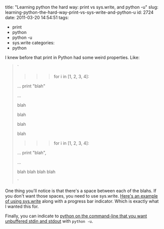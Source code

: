 title: "Learning python the hard way: print vs sys.write, and python -u"
slug: learning-python-the-hard-way-print-vs-sys-write-and-python-u
id: 2724
date: 2011-03-20 14:54:51
tags: 
- print
- python
- python -u
- sys.write
categories: 
- python

I knew before that print in Python had some weird properties. Like: 

> `> 
> 
> >>> for i in [1, 2, 3, 4]:> 
> ...     print "blah"> 
> ... > 
> blah> 
> blah> 
> blah> 
> blah> 
> >>> for i in [1, 2, 3, 4]:> 
> ...     print "blah",> 
> ... > 
> blah blah blah blah> 
> `

One thing you'll notice is that there's a space between each of the blahs. If you don't want those spaces, you need to use sys.write. [Here's an example of using sys.write](http://code.activestate.com/recipes/576986-progress-bar-for-console-programs-as-iterator/) along with a progress bar indicator.  Which is exactly what I wanted this for. 

Finally, you can indicate to [python on the command-line that you want unbuffered stdin and stdout](http://docs.python.org/using/cmdline.html#cmdoption-unittest-discover-u) with `python -u`.

